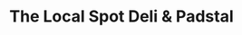 ---
title: "The Local Spot Deli & Padstal"
url: /wolmaransstad/the-local-spot-deli-and-padstal/
shop: deli
---